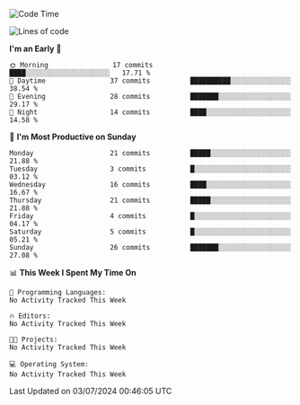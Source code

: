<!--START_SECTION:waka-->
![Code Time](http://img.shields.io/badge/Code%20Time-191%20hrs%2022%20mins-blue)

![Lines of code](https://img.shields.io/badge/From%20Hello%20World%20I%27ve%20Written-13.6%20thousand%20lines%20of%20code-blue)

**I'm an Early 🐤** 

```text
🌞 Morning                17 commits          ████░░░░░░░░░░░░░░░░░░░░░   17.71 % 
🌆 Daytime                37 commits          ██████████░░░░░░░░░░░░░░░   38.54 % 
🌃 Evening                28 commits          ███████░░░░░░░░░░░░░░░░░░   29.17 % 
🌙 Night                  14 commits          ████░░░░░░░░░░░░░░░░░░░░░   14.58 % 
```
📅 **I'm Most Productive on Sunday** 

```text
Monday                   21 commits          █████░░░░░░░░░░░░░░░░░░░░   21.88 % 
Tuesday                  3 commits           █░░░░░░░░░░░░░░░░░░░░░░░░   03.12 % 
Wednesday                16 commits          ████░░░░░░░░░░░░░░░░░░░░░   16.67 % 
Thursday                 21 commits          █████░░░░░░░░░░░░░░░░░░░░   21.88 % 
Friday                   4 commits           █░░░░░░░░░░░░░░░░░░░░░░░░   04.17 % 
Saturday                 5 commits           █░░░░░░░░░░░░░░░░░░░░░░░░   05.21 % 
Sunday                   26 commits          ███████░░░░░░░░░░░░░░░░░░   27.08 % 
```


📊 **This Week I Spent My Time On** 

```text
💬 Programming Languages: 
No Activity Tracked This Week

🔥 Editors: 
No Activity Tracked This Week

🐱‍💻 Projects: 
No Activity Tracked This Week

💻 Operating System: 
No Activity Tracked This Week
```


 Last Updated on 03/07/2024 00:46:05 UTC
<!--END_SECTION:waka-->
